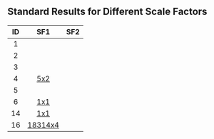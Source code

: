 ## Standard Results for Different Scale Factors


| ID | SF1                    | SF2                      |
|:--:|:----------------------:|:------------------------:|
| 1  |                        |                          |
| 2  |                        |                          |
| 3  |                        |                          |
| 4  | [5x2](sf1/q4.txt)      |                          |
| 5  |                        |                          |
| 6  | [1x1](sf1/q6.txt)      |                          |
| 14 | [1x1](sf1/q14.txt)     |                          |
| 16 | [18314x4](sf1/q16.txt) |                          |

